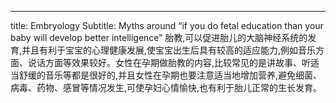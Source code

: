 ---
title: Embryology
Subtitle: Myths around “if you do fetal education than your baby will develop better intelligence”
胎教,可以促进胎儿的大脑神经系统的发育,并且有利于宝宝的心理健康发展,使宝宝出生后具有较高的适应能力,例如音乐方面、说话方面等效果较好。女性在孕期做胎教的内容,比较常见的是讲故事、听适当舒缓的音乐等都是很好的,并且女性在孕期也要注意适当地增加营养,避免细菌、病毒、药物、感冒等情况发生,可使孕妇心情愉快,也有利于胎儿正常的生长发育。